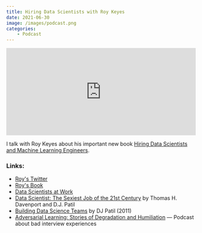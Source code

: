 ```yaml
---
title: Hiring Data Scientists with Roy Keyes
date: 2021-06-30
image: /images/podcast.png
categories:
    - Podcast
---
```


<iframe src="https://open.spotify.com/embed/episode/2sKIYqYafX3xOAEeSMEezj" width="100%" height="232" frameBorder="0" allowtransparency="true" allow="encrypted-media"></iframe>

I talk with Roy Keyes about his important new book [Hiring Data Scientists and Machine Learning Engineers](https://leanpub.com/dshiring).

### Links:

* [Roy's Twitter](https://twitter.com/roycoding?lang=en)
* [Roy's Book](https://leanpub.com/dshiring)
* [Data Scientists at Work](https://www.amazon.com/Data-Scientists-Work-Sebastian-Gutierrez/dp/1430265981)
* [Data Scientist: The Sexiest Job of the 21st Century](https://hbr.org/2012/10/data-scientist-the-sexiest-job-of-the-21st-century) by Thomas H. Davenport and D.J. Patil
* [Building Data Science Teams](https://www.oreilly.com/library/view/building-data-science/BLDNGDST0001/) by DJ Patil (2011)
* [Adversarial Learning: Stories of Degradation and Humiliation](https://adversariallearning.com/episode-10-stories-of-degradation-and-humiliation.html) — Podcast about bad interview experiences
